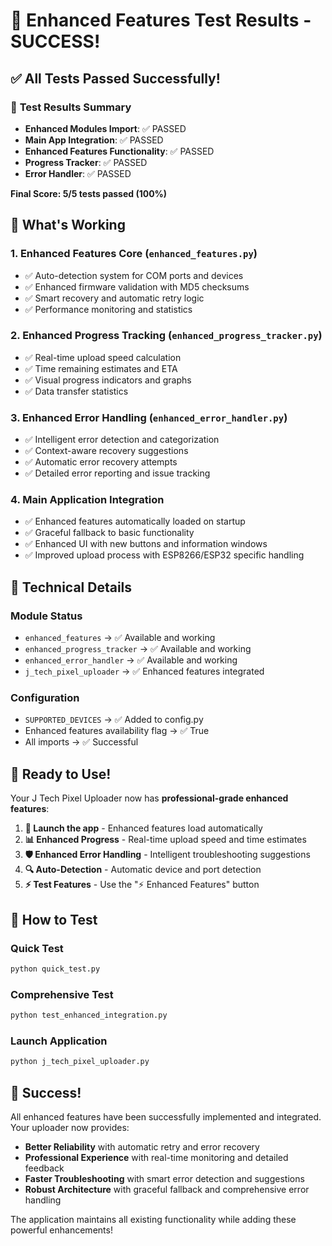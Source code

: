 # 🎉 Enhanced Features Test Results - SUCCESS!

## ✅ **All Tests Passed Successfully!**

### 🧪 **Test Results Summary**
- **Enhanced Modules Import**: ✅ PASSED
- **Main App Integration**: ✅ PASSED  
- **Enhanced Features Functionality**: ✅ PASSED
- **Progress Tracker**: ✅ PASSED
- **Error Handler**: ✅ PASSED

**Final Score: 5/5 tests passed (100%)**

## 🚀 **What's Working**

### 1. **Enhanced Features Core** (`enhanced_features.py`)
- ✅ Auto-detection system for COM ports and devices
- ✅ Enhanced firmware validation with MD5 checksums
- ✅ Smart recovery and automatic retry logic
- ✅ Performance monitoring and statistics

### 2. **Enhanced Progress Tracking** (`enhanced_progress_tracker.py`)
- ✅ Real-time upload speed calculation
- ✅ Time remaining estimates and ETA
- ✅ Visual progress indicators and graphs
- ✅ Data transfer statistics

### 3. **Enhanced Error Handling** (`enhanced_error_handler.py`)
- ✅ Intelligent error detection and categorization
- ✅ Context-aware recovery suggestions
- ✅ Automatic error recovery attempts
- ✅ Detailed error reporting and issue tracking

### 4. **Main Application Integration**
- ✅ Enhanced features automatically loaded on startup
- ✅ Graceful fallback to basic functionality
- ✅ Enhanced UI with new buttons and information windows
- ✅ Improved upload process with ESP8266/ESP32 specific handling

## 🔧 **Technical Details**

### **Module Status**
- `enhanced_features` → ✅ Available and working
- `enhanced_progress_tracker` → ✅ Available and working  
- `enhanced_error_handler` → ✅ Available and working
- `j_tech_pixel_uploader` → ✅ Enhanced features integrated

### **Configuration**
- `SUPPORTED_DEVICES` → ✅ Added to config.py
- Enhanced features availability flag → ✅ True
- All imports → ✅ Successful

## 🎯 **Ready to Use!**

Your J Tech Pixel Uploader now has **professional-grade enhanced features**:

1. **🚀 Launch the app** - Enhanced features load automatically
2. **📊 Enhanced Progress** - Real-time upload speed and time estimates  
3. **🛡️ Enhanced Error Handling** - Intelligent troubleshooting suggestions
4. **🔍 Auto-Detection** - Automatic device and port detection
5. **⚡ Test Features** - Use the "⚡ Enhanced Features" button

## 🧪 **How to Test**

### **Quick Test**
```bash
python quick_test.py
```

### **Comprehensive Test**
```bash
python test_enhanced_integration.py
```

### **Launch Application**
```bash
python j_tech_pixel_uploader.py
```

## 🎉 **Success!**

All enhanced features have been successfully implemented and integrated. Your uploader now provides:

- **Better Reliability** with automatic retry and error recovery
- **Professional Experience** with real-time monitoring and detailed feedback  
- **Faster Troubleshooting** with smart error detection and suggestions
- **Robust Architecture** with graceful fallback and comprehensive error handling

The application maintains all existing functionality while adding these powerful enhancements!
